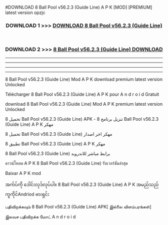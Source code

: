 #DOWNLOAD 8 Ball Pool  v56.2.3 (Guide Line) A P K [MOD] [PREMIUM] latest version opzjc



<div align="center">

<h3>DOWNLOAD 1 >>> <a href="https://teeasianyam.web.app?sq=8 Ball Pool  v56.2.3 (Guide Line)">DOWNLOAD 8 Ball Pool  v56.2.3 (Guide Line) </a></h3><br>

<h3>DOWNLOAD 2 >>> <a href="https://teeasianyam.web.app?sq=8 Ball Pool  v56.2.3 (Guide Line) ">8 Ball Pool  v56.2.3 (Guide Line)  DOWNLOAD </a></h3>

</div>


----------------------------------------------------------

----------------------------------------------------------

----------------------------------------------------------

----------------------------------------------------------


8 Ball Pool  v56.2.3 (Guide Line)  Mod A P K download premium latest version Unlocked

Télécharger 8 Ball Pool  v56.2.3 (Guide Line)  A P K pour A n d r o i d Gratuit

download 8 Ball Pool  v56.2.3 (Guide Line)  Mod A P K premium latest version Unlocked

تحميل 8 Ball Pool  v56.2.3 (Guide Line)  APK - تنزيل برنامج 8 Ball Pool  v56.2.3 (Guide Line)  A P K مهكر

تحميل 8 Ball Pool  v56.2.3 (Guide Line)  مهكر اخر اصدار

تطبيق 8 Ball Pool  v56.2.3 (Guide Line)  A P K مهكر

8 Ball Pool  v56.2.3 (Guide Line)  برابط مباشر للاندرويد

ดาวน์โหลด A P K 8 Ball Pool  v56.2.3 (Guide Line)  รับเวอร์ชันล่าสุด

Baixar A P K mod

အက်ပ်ကို ဒေါင်းလုဒ်လုပ်ပါ။ 8 Ball Pool  v56.2.3 (Guide Line)  A P K အမည်သည်ကူကိုင်Andriod ဗားရှင်း

பதிவிறக்கவும் 8 Ball Pool  v56.2.3 (Guide Line)  APK[ இல்லை விளம்பரங்கள்] 
 
இலவச பதிவிறக்க மோட் A n d r o i d



